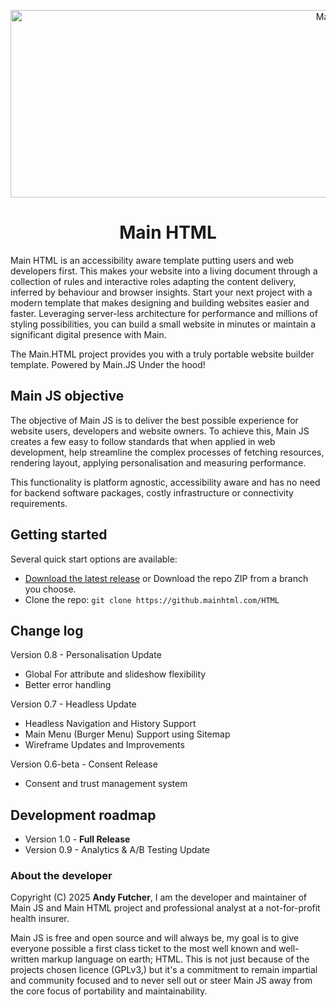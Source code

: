 <p align="center">
    <a href="https://www.mainhtml.dev/project/">
        <img src="https://www.mainhtml.dev/image/mainhtml-logo.png" alt="Main HTML Logo" width="1075" height="300">
    </a>
</p>

<h1 align="center">Main HTML</h1>
Main HTML is an accessibility aware template putting users and web developers first. This makes your website into a living document through a collection of rules and interactive roles adapting the content delivery, inferred by behaviour and browser insights. Start your next project with a modern template that makes designing and building websites easier and faster. Leveraging server-less architecture for performance and millions of styling possibilities, you can build a small website in minutes or maintain a significant digital presence with Main.

The Main.HTML project provides you with a truly portable website builder template. Powered by Main.JS Under the hood!


## Main JS objective
The objective of Main JS is to deliver the best possible experience for website users, developers and website owners. 
To achieve this, Main JS creates a few easy to follow standards that when applied in web development, help streamline the complex processes of fetching resources, rendering layout, applying personalisation and measuring performance. 

This functionality is platform agnostic, accessibility aware and has no need for backend software packages, costly infrastructure or connectivity requirements.


## Getting started
Several quick start options are available:

- [Download the latest release](https://github.mainhtml.com/HTML/releases) or Download the repo ZIP from a branch you choose.
- Clone the repo: `git clone https://github.mainhtml.com/HTML`


## Change log
Version 0.8 - Personalisation Update 
 - Global For attribute and slideshow flexibility
 - Better error handling

Version 0.7 - Headless Update 
 - Headless Navigation and History Support
 - Main Menu (Burger Menu) Support using Sitemap
 - Wireframe Updates and Improvements
 
Version 0.6-beta - Consent Release 
 - Consent and trust management system


## Development roadmap
 - Version 1.0 - **Full Release**
 - Version 0.9 - Analytics & A/B Testing Update 


### About the developer

Copyright (C) 2025 **Andy Futcher**, I am the developer and maintainer of Main JS and Main HTML project and professional analyst at a not-for-profit health insurer.

Main JS is free and open source and will always be, my goal is to give everyone possible a first class ticket to the most well known and well-written markup language on earth; HTML. This is not just because of the projects chosen licence (GPLv3,) but it's a commitment to remain impartial and community focused and to never sell out or steer Main JS away from the core focus of portability and maintainability.

